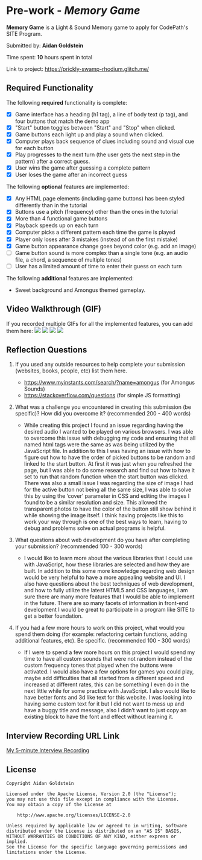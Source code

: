 # Pre-work - *Memory Game*

**Memory Game** is a Light & Sound Memory game to apply for CodePath's SITE Program. 

Submitted by: **Aidan Goldstein**

Time spent: **10** hours spent in total

Link to project: https://prickly-swamp-rhodium.glitch.me/

## Required Functionality

The following **required** functionality is complete:

* [x] Game interface has a heading (h1 tag), a line of body text (p tag), and four buttons that match the demo app
* [x] "Start" button toggles between "Start" and "Stop" when clicked. 
* [x] Game buttons each light up and play a sound when clicked. 
* [x] Computer plays back sequence of clues including sound and visual cue for each button
* [x] Play progresses to the next turn (the user gets the next step in the pattern) after a correct guess. 
* [x] User wins the game after guessing a complete pattern
* [x] User loses the game after an incorrect guess

The following **optional** features are implemented:

* [x] Any HTML page elements (including game buttons) has been styled differently than in the tutorial
* [x] Buttons use a pitch (frequency) other than the ones in the tutorial
* [x] More than 4 functional game buttons
* [x] Playback speeds up on each turn
* [x] Computer picks a different pattern each time the game is played
* [x] Player only loses after 3 mistakes (instead of on the first mistake)
* [x] Game button appearance change goes beyond color (e.g. add an image)
* [ ] Game button sound is more complex than a single tone (e.g. an audio file, a chord, a sequence of multiple tones)
* [ ] User has a limited amount of time to enter their guess on each turn

The following **additional** features are implemented:

- Sweet background and Amongus themed gameplay.

## Video Walkthrough (GIF)

If you recorded multiple GIFs for all the implemented features, you can add them here:
![](gif1-link-here)
![](gif2-link-here)
![](gif3-link-here)
![](gif4-link-here)

## Reflection Questions
1. If you used any outside resources to help complete your submission (websites, books, people, etc) list them here. 
    - https://www.myinstants.com/search/?name=amongus (for Amongus Sounds)
    - https://stackoverflow.com/questions (for simple JS formatting)

2. What was a challenge you encountered in creating this submission (be specific)? How did you overcome it? (recommended 200 - 400 words) 
    - While creating this project I found an issue regarding having the desired audio I wanted to be played on various browsers. I was able to overcome this issue with debugging my code and ensuring that all named html tags were the same as was being utilized by the JavaScript file. In addition to this I was having an issue with how to figure out how to have the order of picked buttons to be random and linked to the start button. At first it was just when you refreshed the page, but I was able to do some research and find out how to have it set to run that random function when the start button was clicked. There was also a small issue I was regarding the size of image I had for the active button not being all the same size, I was able to solve this by using the ‘cover’ parameter in CSS and editing the images I found to be a similar resolution and size. This allowed the transparent photos to have the color of the button still show behind it while showing the image itself. I think having projects like this to work your way through is one of the best ways to learn, having to debug and problems solve on actual programs is helpful. 

3. What questions about web development do you have after completing your submission? (recommended 100 - 300 words) 
    - I would like to learn more about the various libraries that I could use with JavaScript, how these libraries are selected and how they are built. In addition to this some more knowledge regarding web design would be very helpful to have a more appealing website and UI. I also have questions about the best techniques of web development, and how to fully utilize the latest HTML5 and CSS languages, I am sure there are many more features that I would be able to implement in the future. There are so many facets of information in front-end development I would be great to participate in a program like SITE to get a better foundation.

4. If you had a few more hours to work on this project, what would you spend them doing (for example: refactoring certain functions, adding additional features, etc). Be specific. (recommended 100 - 300 words) 
    - If I were to spend a few more hours on this project I would spend my time to have all custom sounds that were not random instead of the custom frequency tones that played when the buttons were activated. I would also have a few options for games you could play, maybe add difficulties that all started from a different speed and increased at different rates, this can be something I even do in the next little while for some practice with JavaScript. I also would like to have better fonts and 3d like text for this website. I was looking into having some custom text for it but I did not want to mess up and have a buggy title and message, also I didn’t want to just copy an existing block to have the font and effect without learning it.



## Interview Recording URL Link

[My 5-minute Interview Recording](https://drive.google.com/file/d/19LoqET0c5ZPTHWZZmQy5TpVXQzbAiK_Q/view?usp=sharing)


## License

    Copyright Aidan Goldstein

    Licensed under the Apache License, Version 2.0 (the "License");
    you may not use this file except in compliance with the License.
    You may obtain a copy of the License at

        http://www.apache.org/licenses/LICENSE-2.0

    Unless required by applicable law or agreed to in writing, software
    distributed under the License is distributed on an "AS IS" BASIS,
    WITHOUT WARRANTIES OR CONDITIONS OF ANY KIND, either express or implied.
    See the License for the specific language governing permissions and
    limitations under the License.

